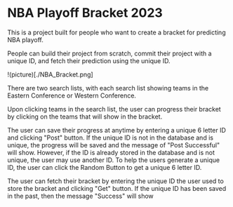 # NBA Playoff Bracket 2023

This is a project built for people who want to create a bracket for predicting NBA playoff. 

People can build their project from scratch, commit their project with a unique ID, and fetch their prediction using the unique ID.

!(picture)[./NBA_Bracket.png]

There are two search lists, with each search list showing teams in the Eastern Conference or Western Conference.

Upon clicking teams in the search list, the user can progress their bracket by clicking on the teams that will show in the bracket.

The user can save their progress at anytime by entering a unique 6 letter ID and clicking "Post" button. If the unique ID is not in the database and is unique, the progress will be saved and the message of "Post Successful" will show. However, if the ID is already stored in the database and is not unique, the user may use another ID. To help the users generate a unique ID, the user can click the Random Button to get a unique 6 letter ID.

The user can  fetch their bracket by entering the unique ID the user used to store the bracket and clicking "Get" button. If the unique ID has been saved in the past, then the message "Success" will show
